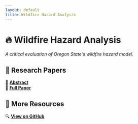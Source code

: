 ```yaml
---
layout: default
title: Wildfire Hazard Analysis
---
```


# 🔥 Wildfire Hazard Analysis  
*A critical evaluation of Oregon State's wildfire hazard model.*

## 📄 Research Papers  
📜 **[Abstract](abstract.md)**  
📖 **[Full Paper](wildfiremodelanalysis.md)**  

## 🔗 More Resources  
🔍 **[View on GitHub](https://github.com/DataZenith/wildfireHazardAnalysis)**

